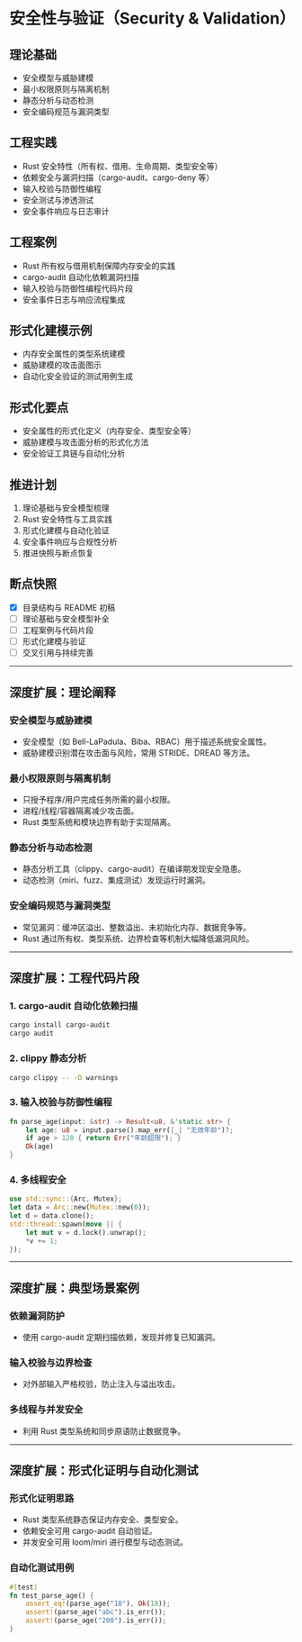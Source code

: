 # 安全性与验证（Security & Validation）

## 理论基础

- 安全模型与威胁建模
- 最小权限原则与隔离机制
- 静态分析与动态检测
- 安全编码规范与漏洞类型

## 工程实践

- Rust 安全特性（所有权、借用、生命周期、类型安全等）
- 依赖安全与漏洞扫描（cargo-audit、cargo-deny 等）
- 输入校验与防御性编程
- 安全测试与渗透测试
- 安全事件响应与日志审计

## 工程案例

- Rust 所有权与借用机制保障内存安全的实践
- cargo-audit 自动化依赖漏洞扫描
- 输入校验与防御性编程代码片段
- 安全事件日志与响应流程集成

## 形式化建模示例

- 内存安全属性的类型系统建模
- 威胁建模的攻击面图示
- 自动化安全验证的测试用例生成

## 形式化要点

- 安全属性的形式化定义（内存安全、类型安全等）
- 威胁建模与攻击面分析的形式化方法
- 安全验证工具链与自动化分析

## 推进计划

1. 理论基础与安全模型梳理
2. Rust 安全特性与工具实践
3. 形式化建模与自动化验证
4. 安全事件响应与合规性分析
5. 推进快照与断点恢复

## 断点快照

- [x] 目录结构与 README 初稿
- [ ] 理论基础与安全模型补全
- [ ] 工程案例与代码片段
- [ ] 形式化建模与验证
- [ ] 交叉引用与持续完善

---

## 深度扩展：理论阐释

### 安全模型与威胁建模

- 安全模型（如 Bell-LaPadula、Biba、RBAC）用于描述系统安全属性。
- 威胁建模识别潜在攻击面与风险，常用 STRIDE、DREAD 等方法。

### 最小权限原则与隔离机制

- 只授予程序/用户完成任务所需的最小权限。
- 进程/线程/容器隔离减少攻击面。
- Rust 类型系统和模块边界有助于实现隔离。

### 静态分析与动态检测

- 静态分析工具（clippy、cargo-audit）在编译期发现安全隐患。
- 动态检测（miri、fuzz、集成测试）发现运行时漏洞。

### 安全编码规范与漏洞类型

- 常见漏洞：缓冲区溢出、整数溢出、未初始化内存、数据竞争等。
- Rust 通过所有权、类型系统、边界检查等机制大幅降低漏洞风险。

---

## 深度扩展：工程代码片段

### 1. cargo-audit 自动化依赖扫描

```sh
cargo install cargo-audit
cargo audit
```

### 2. clippy 静态分析

```sh
cargo clippy -- -D warnings
```

### 3. 输入校验与防御性编程

```rust
fn parse_age(input: &str) -> Result<u8, &'static str> {
    let age: u8 = input.parse().map_err(|_| "无效年龄")?;
    if age > 120 { return Err("年龄超限"); }
    Ok(age)
}
```

### 4. 多线程安全

```rust
use std::sync::{Arc, Mutex};
let data = Arc::new(Mutex::new(0));
let d = data.clone();
std::thread::spawn(move || {
    let mut v = d.lock().unwrap();
    *v += 1;
});
```

---

## 深度扩展：典型场景案例

### 依赖漏洞防护

- 使用 cargo-audit 定期扫描依赖，发现并修复已知漏洞。

### 输入校验与边界检查

- 对外部输入严格校验，防止注入与溢出攻击。

### 多线程与并发安全

- 利用 Rust 类型系统和同步原语防止数据竞争。

---

## 深度扩展：形式化证明与自动化测试

### 形式化证明思路

- Rust 类型系统静态保证内存安全、类型安全。
- 依赖安全可用 cargo-audit 自动验证。
- 并发安全可用 loom/miri 进行模型与动态测试。

### 自动化测试用例

```rust
#[test]
fn test_parse_age() {
    assert_eq!(parse_age("18"), Ok(18));
    assert!(parse_age("abc").is_err());
    assert!(parse_age("200").is_err());
}
```
